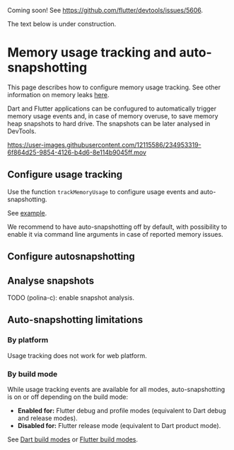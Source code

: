 Coming soon! See https://github.com/flutter/devtools/issues/5606.

The text below is under construction.

# Memory usage tracking and auto-snapshotting

This page describes how to configure memory usage tracking.
See other information on memory leaks [here](../README.md).

Dart and Flutter applications can be confugured to automatically
trigger memory usage events and, in case of memory overuse, to save
memory heap snapshots to hard drive.
The snapshots can be later analysed in DevTools.

https://user-images.githubusercontent.com/12115586/234953319-6f864d25-9854-4126-b4d6-8e114b9045ff.mov

## Configure usage tracking

Use the function `trackMemoryUsage` to configure usage events and auto-snapshotting.

See [example](../more_examples/autosnapshotting/).

We recommend to have auto-snapshotting off by default, with possibility
to enable it via command line arguments in case of reported memory issues.

## Configure autosnapshotting

## Analyse snapshots

TODO (polina-c): enable snapshot analysis.

## Auto-snapshotting limitations

### By platform

Usage tracking does not work for web platform.

### By build mode

While usage tracking events are available for all modes, auto-snapshotting
is on or off depending on the build mode:

* **Enabled for:** Flutter debug and profile modes (equivalent to Dart debug and release modes).
* **Disabled for:** Flutter release mode (equivalent to Dart product mode).

See [Dart build modes](https://github.com/dart-lang/site-www/issues/4436)
or [Flutter build modes](https://docs.flutter.dev/testing/build-modes).
